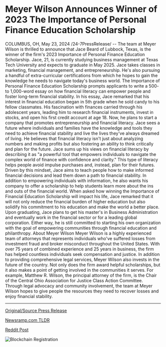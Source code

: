 # Meyer Wilson Announces Winner of 2023 The Importance of Personal Finance Education Scholarship

COLUMBUS, OH, May 23, 2024 /24-7PressRelease/ -- The team at Meyer Wilson is thrilled to announce that Jace Beard of Lubbock, Texas, is the winner of the firm's 2023 Importance of Personal Finance Education Scholarship. Jace, 21, is currently studying business management at Texas Tech University and expects to graduate in May 2025.  Jace takes classes in marketing, financial management, and entrepreneurship. He's also pursuing a handful of extra-curricular certifications from which he hopes to gain the knowledge he needs to navigate today's business world.   The Importance of Personal Finance Education Scholarship prompts applicants to write a 500- to 1,000-word essay on how financial literacy can empower people and foster long-term financial stability. In his essay, Jace remarked that his interest in financial education began in 5th grade when he sold candy to his fellow classmates.  His fascination with finances carried through his adolescent years, leading him to research financial instruments, invest in stocks, and open his first credit account at age 18. Now, he plans to start a company that promotes entrepreneurship and financial literacy.  Jace sees a future where individuals and families have the knowledge and tools they need to achieve financial stability and live the lives they've always dreamed of living. He believes that financial literacy isn't just about analyzing numbers and making profits but also fostering an ability to think critically and plan for the future.  Jace sums up his views on financial literacy by describing it as "a powerful tool that empowers individuals to navigate the complex world of finance with confidence and clarity." This type of literacy helps people avoid impulse purchases and, instead, plan for their futures.  Driven by this mindset, Jace aims to teach people how to make informed financial decisions and lead them down a path to financial stability. In addition to empowering individuals with information, he also wants his company to offer a scholarship to help students learn more about the ins and outs of the financial world.  When asked how winning the Importance of Financial Education Scholarship will impact his life, Jace remarked that it will not only reduce the financial burden of higher education but also solidify his commitment to his education and make the world a better place.  Upon graduating, Jace plans to get his master's in Business Administration and eventually work in the financial sector or for a leading global corporation. Either way, he is still committed to starting his own organization with the goal of empowering communities through financial education and philanthropy.  About Meyer Wilson  Meyer Wilson is a highly experienced team of attorneys that represents individuals who've suffered losses from investment fraud and broker misconduct throughout the United States. With over 75 years of combined experience and 25 years in business, the firm has helped countless individuals seek compensation and justice.  In addition to providing comprehensive legal services, Meyer Wilson also invests in the future of the country. Not only does the firm award helpful scholarships, but it also makes a point of getting involved in the communities it serves.   For example, Matthew R. Wilson, the principal attorney of the firm, is the Chair of the Central Ohio Association for Justice Class Action Committee. Through legal advocacy and community involvement, the team at Meyer Wilson hopes to give people the resources they need to recover losses and enjoy financial stability. 

---

[Original/Source Press Release](https://www.24-7pressrelease.com/press-release/511098/meyer-wilson-announces-winner-of-2023-the-importance-of-personal-finance-education-scholarship)
                    

[Newsramp.com TLDR](https://newsramp.com/curated-news/texas-student-wins-financial-education-scholarship/03ded00a4d3830894827eeecae3ee844) 

 



[Reddit Post](https://www.reddit.com/r/HealthCareNewsInfo/comments/1cymtdv/texas_student_wins_financial_education_scholarship/) 



![Blockchain Registration](https://cdn.newsramp.app/24-7PressRelease/qrcode/245/23/mask7lvV.webp)